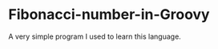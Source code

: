 Fibonacci-number-in-Groovy
==========================

A very simple program I used to learn this language.
